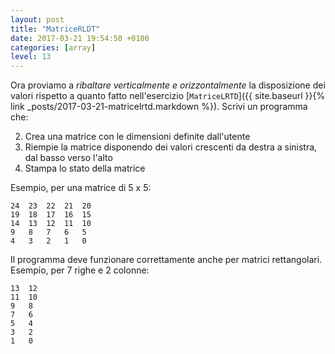 ```yaml
---
layout: post
title: "MatriceRLDT"
date: 2017-03-21 19:54:50 +0100
categories: [array]
level: 13
---
```


Ora proviamo a *ribaltare verticalmente e orizzontalmente* la disposizione dei valori rispetto a quanto fatto nell'esercizio [`MatriceLRTD`]({{ site.baseurl }}{% link _posts/2017-03-21-matricelrtd.markdown %}). Scrivi un programma che:

2. Crea una matrice con le dimensioni definite dall'utente 
3. Riempie la matrice disponendo dei valori crescenti da destra a sinistra, dal basso verso l'alto
4. Stampa lo stato della matrice

Esempio, per una matrice di 5 x 5:

~~~text
24	23	22	21	20	
19	18	17	16	15	
14	13	12	11	10	
9	8	7	6	5	
4	3	2	1	0	
~~~

Il programma deve funzionare correttamente anche per matrici rettangolari. Esempio, per 7 righe e 2 colonne:

~~~text
13	12	
11	10	
9	8	
7	6	
5	4	
3	2	
1	0	
~~~